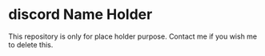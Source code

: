 # discord Name Holder
This repository is only for place holder purpose.
Contact me if you wish me to delete this.
